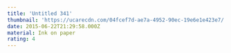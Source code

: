 ```yaml
---
title: 'Untitled 341'
thumbnail: 'https://ucarecdn.com/04fcef7d-ae7a-4952-90ec-19e6e1e423e7/'
date: 2015-06-22T21:29:58.000Z
material: Ink on paper
rating: 4
---
```

